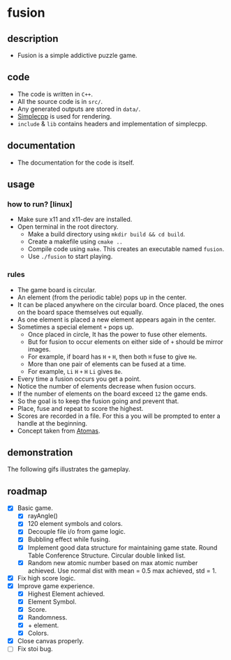 # fusion

## description
- Fusion is a simple addictive puzzle game.

## code
- The code is written in `C++`.
- All the source code is in `src/`.
- Any generated outputs are stored in `data/`.
- [Simplecpp](https://www.cse.iitb.ac.in/~ranade/simplecpp/) is used for rendering.
- `include` & `lib` contains headers and implementation of simplecpp.

## documentation
- The documentation for the code is itself.

## usage

### how to run? [linux]
- Make sure x11 and x11-dev are installed.
- Open terminal in the root directory.
    - Make a build directory using `mkdir build && cd build`.
    - Create a makefile using `cmake ..`
    - Compile code using `make`. This creates an executable named `fusion`.
    - Use `./fusion` to start playing.

### rules
- The game board is circular.
- An element (from the periodic table) pops up in the center.
- It can be placed anywhere on the circular board. Once placed, the ones on the board space themselves out equally.
- As one element is placed a new element appears again in the center.
- Sometimes a special element `+` pops up.
    - Once placed in circle, It has the power to fuse other elements.
    - But for fusion to occur elements on either side of `+` should be mirror images.
    - For example, if board has `H` `+` `H`, then both `H` fuse to give `He`.
    - More than one pair of elements can be fused at a time.
    - For example, `Li` `H` `+` `H` `Li` gives `Be`.
- Every time a fusion occurs you get a point.
- Notice the number of elements decrease when fusion occurs.
- If the number of elements on the board exceed `12` the game ends.
- So the goal is to keep the fusion going and prevent that.
- Place, fuse and repeat to score the highest.
- Scores are recorded in a file. For this a you will be prompted to enter a handle at the beginning.
- Concept taken from [Atomas](https://play.google.com/store/apps/details?id=com.sirnic.atomas&hl=en_US).

## demonstration
The following gifs illustrates the gameplay.

## roadmap
- [x] Basic game.
    - [x] rayAngle()
    - [x] 120 element symbols and colors.
    - [x] Decouple file i/o from game logic.
    - [x] Bubbling effect while fusing.
    - [x] Implement good data structure for maintaining game state. Round Table Conference Structure. Circular double linked list.
    - [x] Random new atomic number based on max atomic number achieved. Use normal dist with mean = 0.5 max achieved, std = 1.
- [x] Fix high score logic.
- [x] Improve game experience.
    - [x] Highest Element achieved.
    - [x] Element Symbol.
    - [x] Score.
    - [x] Randomness.
    - [x] \+ element.
    - [x] Colors.
- [x] Close canvas properly.
- [ ] Fix stoi bug.
